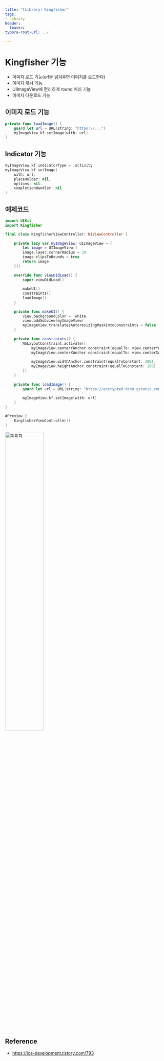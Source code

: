 ```yaml
---
title: "[Library] Kingfisher"
tags: 
- Library
header: 
  teaser: 
typora-root-url: ../

---
```


<!-- <img src="/assets/img/2025-05-08-[UIKit]-tableView2/1.png" alt="1" width="50%"> -->

<!-- <img src="{{ '/assets/img/2025-05-08-[UIKit]-tableView2/1.png' | relative_url }}" alt="이미지" width="30%"> -->

# Kingfisher 기능
- 이미지 로드 기능(url을 넘겨주면 이미지를 로드한다)
- 이미지 캐시 기능
- UIImageView에 편리하게 round 처리 기능
- 이미지 다운로드 기능

## 이미지 로드 기능
```swift
private func loadImage() {
    guard let url = URL(string: "https:\\...")
    myImageView.kf.setImage(with: url)
}
```

## Indicator 기능
```swift
myImageView.kf.indicatorType = .activity
myImageView.kf.setImage(
    with: url,
    placeHolder: nil,
    options: nil.
    completionHandler: nil
)
```

## 예제코드
```swift
import UIKit
import Kingfisher

final class KingfisherViewController: UIViewController {
    
    private lazy var myImageView: UIImageView = {
        let image = UIImageView()
        image.layer.cornerRadius = 30
        image.clipsToBounds = true
        return image
    }()
    
    override func viewDidLoad() {
        super.viewDidLoad()
        
        makeUI()
        constraints()
        loadImage()
    }
    
    private func makeUI() {
        view.backgroundColor = .white
        view.addSubview(myImageView)
        myImageView.translatesAutoresizingMaskIntoConstraints = false
    }
    
    private func constraints() {
        NSLayoutConstraint.activate([
            myImageView.centerYAnchor.constraint(equalTo: view.centerYAnchor),
            myImageView.centerXAnchor.constraint(equalTo: view.centerXAnchor),
            
            myImageView.widthAnchor.constraint(equalToConstant: 300),
            myImageView.heightAnchor.constraint(equalToConstant: 200)
        ])
    }
    
    private func loadImage() {
        guard let url = URL(string: "https://encrypted-tbn0.gstatic.com/images?q=tbn:ANd9GcQv8sv01DK7BoJGaJMZ972ig5mQ_JBbqxdINQ&s") else { return }
                
        myImageView.kf.setImage(with: url)
    }
}

#Preview {
    KingfisherViewController()
}

```



<img src="{{ '/assets/img/2025-05-28-[Library]-Kingfisher/image-20250528220449050.png' | relative_url }}" alt="이미지" width="50%">

## Reference

- https://ios-development.tistory.com/793